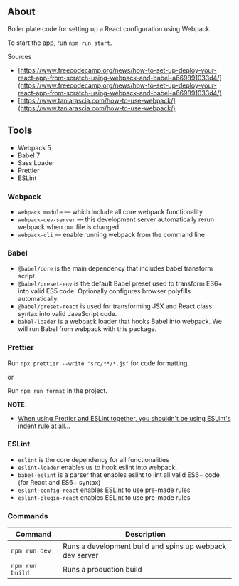 ## About

Boiler plate code for setting up a React configuration using Webpack.

To start the app, run `npm run start`.

Sources

- [https://www.freecodecamp.org/news/how-to-set-up-deploy-your-react-app-from-scratch-using-webpack-and-babel-a669891033d4/](https://www.freecodecamp.org/news/how-to-set-up-deploy-your-react-app-from-scratch-using-webpack-and-babel-a669891033d4/)
- [https://www.taniarascia.com/how-to-use-webpack/](https://www.taniarascia.com/how-to-use-webpack/)

## Tools

- Webpack 5
- Babel 7
- Sass Loader
- Prettier
- ESLint

### Webpack

- `webpack module` — which include all core webpack functionality
- `webpack-dev-server` — this development server automatically rerun webpack when our file is changed
- `webpack-cli` — enable running webpack from the command line

### Babel

- `@babel/core` is the main dependency that includes babel transform script.
- `@babel/preset-env` is the default Babel preset used to transform ES6+ into valid ES5 code. Optionally configures browser polyfills automatically.
- `@babel/preset-react` is used for transforming JSX and React class syntax into valid JavaScript code.
- `babel-loader` is a webpack loader that hooks Babel into webpack. We will run Babel from webpack with this package.

### Prettier

Run `npx prettier --write "src/**/*.js"` for code formatting.

or

Run `npm run format` in the project.

**NOTE**:

- [When using Prettier and ESLint together, you shouldn't be using ESLint's indent rule at all...](https://github.com/eslint/eslint/issues/10930#issuecomment-427690631)

### ESLint

- `eslint` is the core dependency for all functionalities
- `eslint-loader` enables us to hook eslint into webpack.
- `babel-eslint` is a parser that enables eslint to lint all valid ES6+ code (for React and ES6+ syntax)
- `eslint-config-react` enables ESLint to use pre-made rules
- `eslint-plugin-react` enables ESLint to use pre-made rules

### Commands

| Command         | Description                                              |
| --------------- | -------------------------------------------------------- |
| `npm run dev`   | Runs a development build and spins up webpack dev server |
| `npm run build` | Runs a production build                                  |
